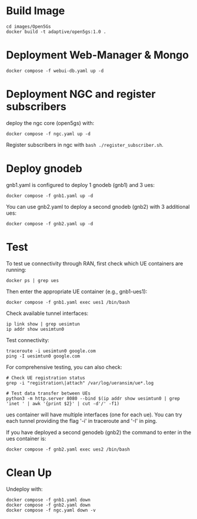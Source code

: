 # Build Image
```
cd images/Open5Gs
docker build -t adaptive/open5gs:1.0 .
```

# Deployment Web-Manager & Mongo

```
docker compose -f webui-db.yaml up -d
```

# Deployment NGC and register subscribers

deploy the ngc core (open5gs) with:

```
docker compose -f ngc.yaml up -d
```

Register subscribers in ngc with `bash ./register_subscriber.sh`.


# Deploy gnodeb

gnb1.yaml is configured to deploy 1 gnodeb (gnb1) and 3 ues:

```
docker compose -f gnb1.yaml up -d
```

You can use gnb2.yaml to deploy a second gnodeb (gnb2) with 3 additional ues:

```
docker compose -f gnb2.yaml up -d
```


# Test

To test ue connectivity through RAN, first check which UE containers are running:

```
docker ps | grep ues
```

Then enter the appropriate UE container (e.g., gnb1-ues1):

```
docker compose -f gnb1.yaml exec ues1 /bin/bash
```

Check available tunnel interfaces:
```
ip link show | grep uesimtun
ip addr show uesimtun0
```

Test connectivity:
```
traceroute -i uesimtun0 google.com
ping -I uesimtun0 google.com
```

For comprehensive testing, you can also check:
```
# Check UE registration status
grep -i "registration\|attach" /var/log/ueransim/ue*.log

# Test data transfer between UEs
python3 -m http.server 8080 --bind $(ip addr show uesimtun0 | grep 'inet ' | awk '{print $2}' | cut -d'/' -f1)
```

ues container will have multiple interfaces (one for each ue). 
You can try each tunnel providing the flag '-i' in traceroute and '-I' in ping.

If you have deployed a second genodeb (gnb2) the command to enter in the ues container is:

```
docker compose -f gnb2.yaml exec ues2 /bin/bash
```


# Clean Up

Undeploy with:

```
docker compose -f gnb1.yaml down
docker compose -f gnb2.yaml down
docker compose -f ngc.yaml down -v

```
